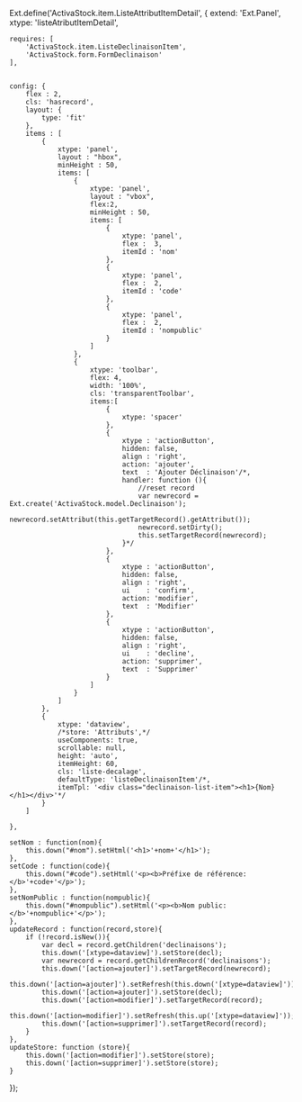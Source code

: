 Ext.define('ActivaStock.item.ListeAttributItemDetail', {
    extend: 'Ext.Panel',
    xtype: 'listeAtributItemDetail',

    requires: [
        'ActivaStock.item.ListeDeclinaisonItem',
        'ActivaStock.form.FormDeclinaison'
    ],


    config: {
        flex : 2,
        cls: 'hasrecord',
        layout: {
            type: 'fit'
        },
        items : [
            {
                xtype: 'panel',
                layout : "hbox",
                minHeight : 50,
                items: [
                    {
                        xtype: 'panel',
                        layout : "vbox",
                        flex:2,
                        minHeight : 50,
                        items: [
                            {
                                xtype: 'panel',
                                flex :  3,
                                itemId : 'nom'
                            },
                            {
                                xtype: 'panel',
                                flex :  2,
                                itemId : 'code'
                            },
                            {
                                xtype: 'panel',
                                flex :  2,
                                itemId : 'nompublic'
                            }
                        ]
                    },
                    {
                        xtype: 'toolbar',
                        flex: 4,
                        width: '100%',
                        cls: 'transparentToolbar',
                        items:[
                            {
                                xtype: 'spacer'  
                            },
                            {
                                xtype : 'actionButton',
                                hidden: false,
                                align : 'right',
                                action: 'ajouter',
                                text  : 'Ajouter Déclinaison'/*,
                                handler: function (){
                                    //reset record 
                                    var newrecord = Ext.create('ActivaStock.model.Declinaison');
                                    newrecord.setAttribut(this.getTargetRecord().getAttribut());
                                    newrecord.setDirty();
                                    this.setTargetRecord(newrecord);
                                }*/
                            },
                            {
                                xtype : 'actionButton',
                                hidden: false,
                                align : 'right',
                                ui    : 'confirm',
                                action: 'modifier',
                                text  : 'Modifier'
                            },
                            {
                                xtype : 'actionButton',
                                hidden: false,
                                align : 'right',
                                ui    : 'decline',
                                action: 'supprimer',
                                text  : 'Supprimer'
                            }
                        ]
                    }
                ]
            },
            {
                xtype: 'dataview',
                /*store: 'Attributs',*/
                useComponents: true,
                scrollable: null,
                height: 'auto',
                itemHeight: 60,
                cls: 'liste-decalage',
                defaultType: 'listeDeclinaisonItem'/*,
                itemTpl: '<div class="declinaison-list-item"><h1>{Nom}</h1></div>'*/
            }
        ]

    },

    setNom : function(nom){
        this.down("#nom").setHtml('<h1>'+nom+'</h1>');
    },
    setCode : function(code){
        this.down("#code").setHtml('<p><b>Préfixe de référence:</b>'+code+'</p>');
    },
    setNomPublic : function(nompublic){
        this.down("#nompublic").setHtml('<p><b>Nom public:</b>'+nompublic+'</p>');
    },
    updateRecord : function(record,store){
        if (!record.isNew()){
            var decl = record.getChildren('declinaisons');
            this.down('[xtype=dataview]').setStore(decl);
            var newrecord = record.getChildrenRecord('declinaisons');
            this.down('[action=ajouter]').setTargetRecord(newrecord);
            this.down('[action=ajouter]').setRefresh(this.down('[xtype=dataview]'));
            this.down('[action=ajouter]').setStore(decl);
            this.down('[action=modifier]').setTargetRecord(record);
            this.down('[action=modifier]').setRefresh(this.up('[xtype=dataview]'));
            this.down('[action=supprimer]').setTargetRecord(record);
        }
    },
    updateStore: function (store){
        this.down('[action=modifier]').setStore(store);
        this.down('[action=supprimer]').setStore(store);
    }

});
